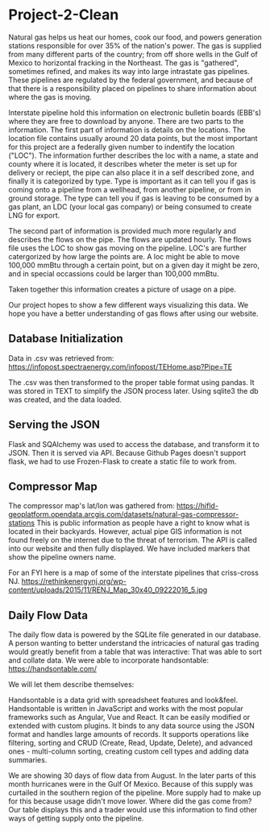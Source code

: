 # Project-2-Clean

Natural gas helps us heat our homes, cook our food, and powers generation stations responsible for over 35% of the nation's power.  The gas is supplied from many different parts of the country; from off shore wells in the Gulf of Mexico to horizontal fracking in the Northeast.  The gas is "gathered", sometimes refined, and makes its way into large intrastate gas pipelines.  These pipelines are regulated by the federal government, and because of that there is a responsibility placed on pipelines to share information about where the gas is moving.

Interstate pipeline hold this information on electronic bulletin boards (EBB's) where they are free to download by anyone.  There are two parts to the information.  The first part of information is details on the locations.  The location file contains usually around 20 data points, but the most important for this project are a federally given number to indentify the location ("LOC").  The information further describes the loc with a name, a state and county where it is located, it describes wheter the meter is set up for delivery or reciept, the pipe can also place it in a self described zone, and finally it is categorized by type.  Type is important as it can tell you if gas is coming onto a pipeline from a wellhead, from another pipeline, or from in ground storage.  The type can tell you if gas is leaving to be consumed by a gas plant, an LDC (your local gas company) or being consumed to create LNG for export.  

The second part of information is provided much more regularly and describes the flows on the pipe.  The flows are updated hourly.  The flows file uses the LOC to show gas moving on the pipeline.  LOC's are further catergorized by how large the points are.  A loc might be able to move 100,000 mmBtu through a certain point, but on a given day it might be zero, and in special occassions could be larger than 100,000 mmBtu. 

Taken together this information creates a picture of usage on a pipe.  

Our project hopes to show a few different ways visualizing this data.  We hope you have a better understanding of gas flows after using our website. 

## Database Initialization
Data in .csv was retrieved from:
	https://infopost.spectraenergy.com/infopost/TEHome.asp?Pipe=TE

The .csv was then transformed to the proper table format using pandas. It was stored in TEXT to simplify the JSON process later. Using sqlite3 the db was created, and the data loaded.

## Serving the JSON
Flask and SQAlchemy was used to access the database, and transform it to JSON. Then it is served via API. Because Github Pages doesn't support flask, we had to use Frozen-Flask to create a static file to work from.

## Compressor Map
The compressor map's lat/lon was gathered from:
	https://hifld-geoplatform.opendata.arcgis.com/datasets/natural-gas-compressor-stations
This is public information as people have a right to know what is located in their backyards.  However, actual pipe GIS information is not found freely on the internet due to the threat of terrorism.  The API is called into our website and then fully displayed.  We have included markers that show the pipeline owners name.

For an FYI here is a map of some of the interstate pipelines that criss-cross NJ.
    https://rethinkenergynj.org/wp-content/uploads/2015/11/RENJ_Map_30x40_09222016_5.jpg

## Daily Flow Data
The daily flow data is powered by the SQLite file generated in our database.  A person wanting to better understand the intricacies of natural gas trading would greatly benefit from a table that was interactive: That was able to sort and collate data.  We were able to incorporate handsontable:
https://handsontable.com/

We will let them describe themselves:

Handsontable is a data grid with spreadsheet features and look&feel. Handsontable is written in JavaScript and works with the most popular frameworks such as Angular, Vue and React. It can be easily modified or extended with custom plugins. It binds to any data source using the JSON format and handles large amounts of records. It supports operations like filtering, sorting and CRUD (Create, Read, Update, Delete), and advanced ones - multi-column sorting, creating custom cell types and adding data summaries. 

We are showing 30 days of flow data from August.  In the later parts of this month hurricanes were in the Gulf Of Mexico.  Because of this supply was curtailed in the southern region of the pipeline.  More supply had to make up for this because usage didn't move lower.  Where did the gas come from? Our table displays this and a trader would use this information to find other ways of getting supply onto the pipeline. 

